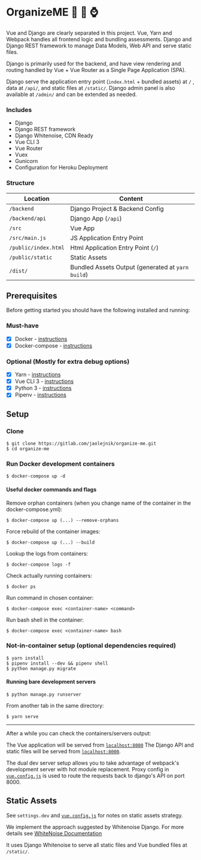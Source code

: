 # OrganizeME :hospital: :date: :watch:

Vue and Django are clearly separated in this project. Vue, Yarn and Webpack handles all frontend logic and bundling assessments. Django and Django REST framework to manage Data Models, Web API and serve static files.

Django is primarily used for the backend, and have view rendering and routing handled by Vue + Vue Router as a Single Page Application (SPA).

Django serve the application entry point (`index.html` + bundled assets) at `/` ,
data at `/api/`, and static files at `/static/`. Django admin panel is also available at `/admin/` and can be extended as needed.


### Includes

- Django
- Django REST framework
- Django Whitenoise, CDN Ready
- Vue CLI 3
- Vue Router
- Vuex
- Gunicorn
- Configuration for Heroku Deployment

### Structure

| Location             | Content                                           |
| -------------------- | ------------------------------------------------- |
| `/backend`           | Django Project & Backend Config                   |
| `/backend/api`       | Django App (`/api`)                               |
| `/src`               | Vue App                                           |
| `/src/main.js`       | JS Application Entry Point                        |
| `/public/index.html` | Html Application Entry Point (`/`)                |
| `/public/static`     | Static Assets                                     |
| `/dist/`             | Bundled Assets Output (generated at `yarn build`) |

## Prerequisites

Before getting started you should have the following installed and running:

### Must-have
- [x] Docker - [instructions](https://yarnpkg.com/en/docs/install)
- [x] Docker-compose - [instructions](https://yarnpkg.com/en/docs/install)
### Optional (Mostly for extra debug options)
- [x] Yarn - [instructions](https://yarnpkg.com/en/docs/install)
- [x] Vue CLI 3 - [instructions](https://cli.vuejs.org/guide/installation.html)
- [x] Python 3 - [instructions](https://wiki.python.org/moin/BeginnersGuide)
- [x] Pipenv - [instructions](https://pipenv.readthedocs.io/en/latest/install/#installing-pipenv)

## Setup
### Clone

```
$ git clone https://gitlab.com/jaolejnik/organize-me.git
$ cd organize-me
```

### Run Docker development containers


```
$ docker-compose up -d
```


#### Useful docker commands and flags

Remove orphan containers (when you change name of the container in the docker-compose.yml):

```
$ docker-compose up (...) --remove-orphans
```

Force rebuild of the container images:

```
$ docker-compose up (...) --build
```

Lookup the logs from containers:

```
$ docker-compose logs -f
```
Check actually running containers:

```
$ docker ps
```

Run command in chosen container:

```
$ docker-compose exec <container-name> <command>
```
Run bash shell in the container:

```
$ docker-compose exec <container-name> bash
```

### Not-in-container setup (optional dependencies required)

```
$ yarn install
$ pipenv install --dev && pipenv shell
$ python manage.py migrate
```

#### Running bare development servers

```
$ python manage.py runserver
```

From another tab in the same directory:

```
$ yarn serve
```

---

After a while you can check the containers/servers output:

The Vue application will be served from [`localhost:8080`](http://localhost:8080/) 
The Django API and static files will be served from [`localhost:8000`](http://localhost:8000/).

The dual dev server setup allows you to take advantage of
webpack's development server with hot module replacement.
Proxy config in [`vue.config.js`](/vue.config.js) is used to route the requests
back to django's API on port 8000.

## Static Assets

See `settings.dev` and [`vue.config.js`](/vue.config.js) for notes on static assets strategy.

We implement the approach suggested by Whitenoise Django.
For more details see [WhiteNoise Documentation](http://whitenoise.evans.io/en/stable/django.html)

It uses Django Whitenoise to serve all static files and Vue bundled files at `/static/`.
